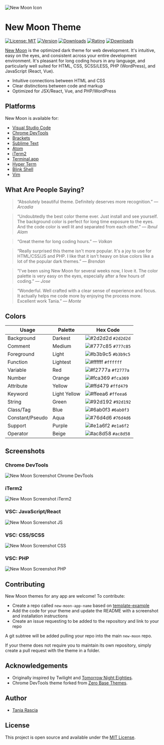 ![New Moon Icon](images/new-moon-thumbnail.svg)

# New Moon Theme

[![License: MIT](https://img.shields.io/badge/License-MIT-blue.svg)](https://opensource.org/licenses/MIT) [![Version](https://vsmarketplacebadge.apphb.com/version-short/taniarascia.new-moon-vscode.svg?color=blue)](https://marketplace.visualstudio.com/items?itemName=taniarascia.new-moon-vscode) [![Downloads](https://vsmarketplacebadge.apphb.com/downloads-short/taniarascia.new-moon-vscode.svg?color=blue)](https://marketplace.visualstudio.com/items?itemName=taniarascia.new-moon-vscode) [![Rating](https://vsmarketplacebadge.apphb.com/rating-star/taniarascia.new-moon-vscode.svg?color=blue)](https://marketplace.visualstudio.com/items?itemName=taniarascia.new-moon-vscode) [![Downloads](https://badges.ml/dt/new-moon)](https://badges.ml/#new-moon)

[New Moon](https://taniarascia.github.io/new-moon/) is the optimized dark theme for web development. It's intuitive, easy on the eyes, and consistent across your entire development environment. It's pleasant for long coding hours in any language, and particularly well suited for HTML, CSS, SCSS/LESS, PHP (WordPress), and JavaScript (React, Vue).

- Intuitive connections between HTML and CSS
- Clear distinctions between code and markup
- Optimized for JSX/React, Vue, and PHP/WordPress

## Platforms

New Moon is available for:

- [Visual Studio Code](https://marketplace.visualstudio.com/items?itemName=taniarascia.new-moon-vscode)
- [Chrome DevTools](https://chrome.google.com/webstore/detail/devtools-theme-new-moon/lndddploiofhfpdcoclegenegblkhlfk?hl=en)
- [Brackets](https://github.com/taniarascia/new-moon-brackets)
- [Sublime Text](https://packagecontrol.io/packages/New%20Moon%20Color%20Scheme)
- [Atom](https://github.atom.io/packages/new-moon-atom-syntax)
- [iTerm2](https://github.com/taniarascia/new-moon/tree/master/iterm2)
- [Terminal.app](https://github.com/taniarascia/new-moon/tree/master/Terminal.app)
- [Hyper Term](https://github.com/Tmeister/hyperterm-new-moon-theme)
- [Blink Shell](https://github.com/taniarascia/new-moon/tree/master/blink-shell)
- [Vim](https://github.com/taniarascia/new-moon.vim)

## What Are People Saying?

> “Absolutely beautiful theme. Definitely deserves more recognition.”
> — _Arcadia_

> “Undoubtedly the best color theme ever. Just install and see yourself. The background color is perfect for long time exposure to the eyes. And the code color is well lit and separated from each other.”
> — _Ibnul Alam_

> “Great theme for long coding hours.”
> — _Volkan_

> “Really surprised this theme isn't more popular. It's a joy to use for HTML/CSS/JS and PHP. I like that it isn't heavy on blue colors like a lot of the popular dark themes.”
> — _Brendan_

> “I've been using New Moon for several weeks now, I love it. The color palette is very easy on the eyes, especially after a few hours of coding.”
> — _Jose_

> “Wonderful. Well crafted with a clear sense of experience and focus. It actually helps me code more by enjoying the process more. Excellent work Tania.”
> — _Monte_

## Colors

| Usage           | Palette      | Hex Code                                                           |
| --------------- | ------------ | ------------------------------------------------------------------ |
| Background      | Darkest      | ![#2d2d2d](https://placehold.it/15/2d2d2d/ffffff?text=+) `#2d2d2d` |
| Comment         | Medium       | ![#777c85](https://placehold.it/15/777c85/000000?text=+) `#777c85` |
| Foreground      | Light        | ![#b3b9c5](https://placehold.it/15/b3b9c5/000000?text=+) `#b3b9c5` |
| Function        | Lightest     | ![#ffffff](https://placehold.it/15/ffffff/000000?text=+) `#ffffff` |
| Variable        | Red          | ![#f2777a](https://placehold.it/15/f2777a/000000?text=+) `#f2777a` |
| Number          | Orange       | ![#fca369](https://placehold.it/15/fca369/000000?text=+) `#fca369` |
| Attribute       | Yellow       | ![#ffd479](https://placehold.it/15/ffd479/000000?text=+) `#ffd479` |
| Keyword         | Light Yellow | ![#ffeea6](https://placehold.it/15/ffeea6/000000?text=+) `#ffeea6` |
| String          | Green        | ![#92d192](https://placehold.it/15/92d192/000000?text=+) `#92d192` |
| Class/Tag       | Blue         | ![#6ab0f3](https://placehold.it/15/6ab0f3/000000?text=+) `#6ab0f3` |
| Constant/Pseudo | Aqua         | ![#76d4d6](https://placehold.it/15/76d4d6/000000?text=+) `#76d4d6` |
| Support         | Purple       | ![#e1a6f2](https://placehold.it/15/e1a6f2/000000?text=+) `#e1a6f2` |
| Operator        | Beige        | ![#ac8d58](https://placehold.it/15/ac8d58/000000?text=+) `#ac8d58` |

## Screenshots

### Chrome DevTools

![New Moon Screenshot Chrome DevTools](images/chromedevtools.png)

### iTerm2

![New Moon Screenshot iTerm2](images/iterm2.png)

### VSC: JavaScript/React

![New Moon Screenshot JS](images/js.png)

### VSC: CSS/SCSS

![New Moon Screenshot CSS](images/css.png)

### VSC: PHP

![New Moon Screenshot PHP](images/php.png)

## Contributing

New Moon themes for any app are welcome! To contribute:

- Create a repo called `new-moon-app-name` based on [template-example](/template-example)
- Add the code for your theme and update the README with a screenshot and installation instructions
- Create an issue requesting to be added to the repository and link to your repo

A git subtree will be added pulling your repo into the main `new-moon` repo.

If your theme does not require you to maintain its own repository, simply create a pull request with the theme in a folder.

## Acknowledgements

- Originally inspired by Twilight and [Tomorrow Night Eighties](https://github.com/chriskempson/tomorrow-theme).
- Chrome DevTools theme forked from [Zero Base Themes](https://github.com/mauricecruz/zero-base-themes).

## Author

- [Tania Rascia](https://www.taniarascia.com/)

## License

This project is open source and available under the [MIT License](LICENSE).
